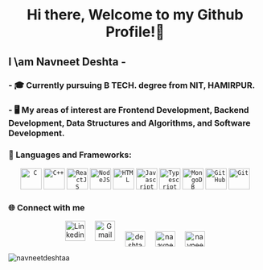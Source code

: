 <h1 align="center">Hi there, Welcome to my Github Profile!👋</h1>
<h2 align="start">I \am Navneet Deshta -</h2>
<h3>- 🎓 Currently pursuing B TECH. degree from NIT, HAMIRPUR.</h3>
<h3>- 🖥️ My areas of interest are Frontend Development, Backend Development, Data Structures and Algorithms, and Software Development.</h3>

### 🔧 Languages and Frameworks:
<p align="center">
  <code><img width="42px" src="https://img.icons8.com/color/3x/c-programming.png" title="C"/></code>
  <code><img width="42px" src="https://img.icons8.com/color/4x/c-plus-plus-logo.png" title="C++"/></code>
  <code><img width="42px" src="https://img.icons8.com/plasticine/100/000000/react.png" title="ReactJS"/></code>
  <code><img width="42px" src="https://img.icons8.com/color/8x/000000/nodejs.png" title="NodeJS"/></code>
  <code><img width="42px" src="https://img.icons8.com/color/48/000000/html-5.png" title="HTML"/></code>
  <code><img width="42px" src="https://img.icons8.com/color/48/000000/javascript.png" title="Javascript"/></code>
  <code><img width="42px" src="https://img.icons8.com/color/48/000000/typescript.png" title="Typescript"/></code>
  <code><img width="42px" src="https://img.icons8.com/color/8x/000000/mongodb.png" title="MongoDB"/></code>
  <code><img width="42px" src="https://img.icons8.com/fluent/8x/github.png" title="GitHub"/></code>
  <code><img width="42px" src="https://img.icons8.com/color/2x/git.png" title="Git"/></code>
</p>


### 🌐 Connect with me  
<p align="center">
  <a href="https://linkedin.com/in/navneet-deshta-14662b259/"><img width="40px" src="https://img.icons8.com/color/8x/000000/linkedin.png" title="Linkedin"/></a>&nbsp;&nbsp;&nbsp;&nbsp;
  <a href="mailto:navneetdeshtaa@gmail.com"><img width="40px" src="https://img.icons8.com/fluent/48/000000/gmail.png" title="Gmail"/></a>&nbsp;&nbsp;&nbsp;&nbsp;
  <a href="https://twitter.com/deshtanavn29518" target="blank"><img align="center" src="https://raw.githubusercontent.com/rahuldkjain/github-profile-readme-generator/master/src/images/icons/Social/twitter.svg" alt="deshtanavn29518" height="30" width="40" /></a>&nbsp;&nbsp;&nbsp;&nbsp;
  <a href="https://fb.com/naavneet.deshta" target="blank"><img align="center" src="https://raw.githubusercontent.com/rahuldkjain/github-profile-readme-generator/master/src/images/icons/Social/facebook.svg" alt="naavneet.deshta" height="30" width="40" /></a>&nbsp;&nbsp;&nbsp;&nbsp;
  <a href="https://instagram.com/navneet.deshta?igsh=ejy5ntk5bgk1ethq" target="blank"><img align="center" src="https://raw.githubusercontent.com/rahuldkjain/github-profile-readme-generator/master/src/images/icons/Social/instagram.svg" alt="navneet.deshta?igsh=ejy5ntk5bgk1ethq" height="30" width="40" /></a>
</p>

<p><img align="center" src="https://github-readme-stats.vercel.app/api/top-langs?username=navneetdeshtaa&show_icons=true&locale=en&layout=compact&card_width=1000" alt="navneetdeshtaa" /></p>
